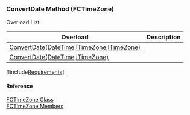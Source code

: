 ﻿### ConvertDate Method (FCTimeZone)

Overload List

| Overload | Description |
| --- | --- |
| [ConvertDate(DateTime,ITimeZone,ITimeZone)](fcSDK~FChoice.Foundation.Clarify.DataObjects.FCTimeZone~ConvertDate(DateTime,ITimeZone,ITimeZone).md) |   |
| [ConvertDate(DateTime,ITimeZone)](fcSDK~FChoice.Foundation.Clarify.DataObjects.FCTimeZone~ConvertDate(DateTime,ITimeZone).md) |   |

[!include[Requirements](../partials/requirements.md)]



#### Reference

[FCTimeZone Class](fcSDK~FChoice.Foundation.Clarify.DataObjects.FCTimeZone.md)  
[FCTimeZone Members](fcSDK~FChoice.Foundation.Clarify.DataObjects.FCTimeZone_members.md)